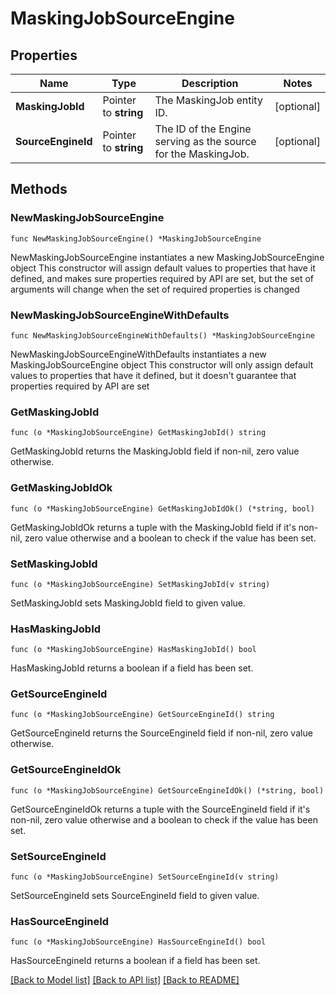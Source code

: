 # MaskingJobSourceEngine

## Properties

Name | Type | Description | Notes
------------ | ------------- | ------------- | -------------
**MaskingJobId** | Pointer to **string** | The MaskingJob entity ID. | [optional] 
**SourceEngineId** | Pointer to **string** | The ID of the Engine serving as the source for the MaskingJob. | [optional] 

## Methods

### NewMaskingJobSourceEngine

`func NewMaskingJobSourceEngine() *MaskingJobSourceEngine`

NewMaskingJobSourceEngine instantiates a new MaskingJobSourceEngine object
This constructor will assign default values to properties that have it defined,
and makes sure properties required by API are set, but the set of arguments
will change when the set of required properties is changed

### NewMaskingJobSourceEngineWithDefaults

`func NewMaskingJobSourceEngineWithDefaults() *MaskingJobSourceEngine`

NewMaskingJobSourceEngineWithDefaults instantiates a new MaskingJobSourceEngine object
This constructor will only assign default values to properties that have it defined,
but it doesn't guarantee that properties required by API are set

### GetMaskingJobId

`func (o *MaskingJobSourceEngine) GetMaskingJobId() string`

GetMaskingJobId returns the MaskingJobId field if non-nil, zero value otherwise.

### GetMaskingJobIdOk

`func (o *MaskingJobSourceEngine) GetMaskingJobIdOk() (*string, bool)`

GetMaskingJobIdOk returns a tuple with the MaskingJobId field if it's non-nil, zero value otherwise
and a boolean to check if the value has been set.

### SetMaskingJobId

`func (o *MaskingJobSourceEngine) SetMaskingJobId(v string)`

SetMaskingJobId sets MaskingJobId field to given value.

### HasMaskingJobId

`func (o *MaskingJobSourceEngine) HasMaskingJobId() bool`

HasMaskingJobId returns a boolean if a field has been set.

### GetSourceEngineId

`func (o *MaskingJobSourceEngine) GetSourceEngineId() string`

GetSourceEngineId returns the SourceEngineId field if non-nil, zero value otherwise.

### GetSourceEngineIdOk

`func (o *MaskingJobSourceEngine) GetSourceEngineIdOk() (*string, bool)`

GetSourceEngineIdOk returns a tuple with the SourceEngineId field if it's non-nil, zero value otherwise
and a boolean to check if the value has been set.

### SetSourceEngineId

`func (o *MaskingJobSourceEngine) SetSourceEngineId(v string)`

SetSourceEngineId sets SourceEngineId field to given value.

### HasSourceEngineId

`func (o *MaskingJobSourceEngine) HasSourceEngineId() bool`

HasSourceEngineId returns a boolean if a field has been set.


[[Back to Model list]](../README.md#documentation-for-models) [[Back to API list]](../README.md#documentation-for-api-endpoints) [[Back to README]](../README.md)


